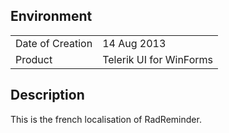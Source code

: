 ## Environment
<table>
	<tr>
		<td>Date of Creation</td>
		<td>14 Aug 2013</td>
	</tr>
	<tr>
		<td>Product</td>
		<td>Telerik UI for WinForms</td>
	</tr>
</table>

## Description

This is the french localisation of RadReminder.

